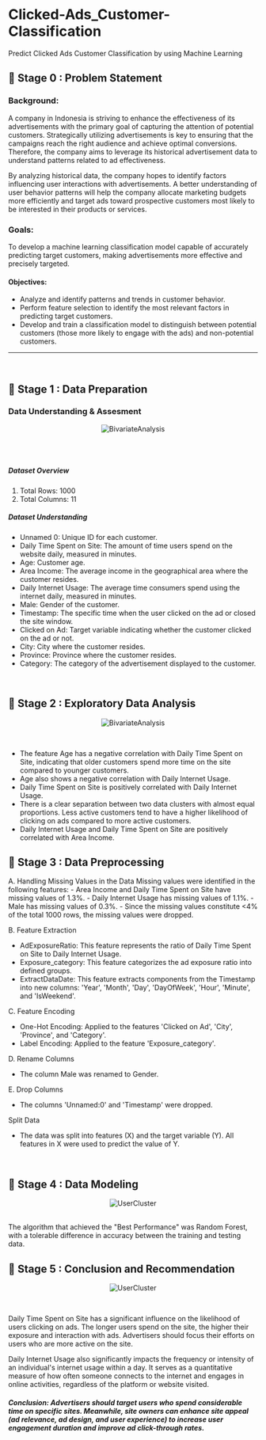 # Clicked-Ads_Customer-Classification
Predict Clicked Ads Customer Classification by using Machine Learning

## 📂 **Stage 0 : Problem Statement**
### Background:
A company in Indonesia is striving to enhance the effectiveness of its advertisements with the primary goal of capturing the attention of potential customers. Strategically utilizing advertisements is key to ensuring that the campaigns reach the right audience and achieve optimal conversions. Therefore, the company aims to leverage its historical advertisement data to understand patterns related to ad effectiveness.

By analyzing historical data, the company hopes to identify factors influencing user interactions with advertisements. A better understanding of user behavior patterns will help the company allocate marketing budgets more efficiently and target ads toward prospective customers most likely to be interested in their products or services.

### Goals:
To develop a machine learning classification model capable of accurately predicting target customers, making advertisements more effective and precisely targeted.

#### Objectives:
- Analyze and identify patterns and trends in customer behavior.
- Perform feature selection to identify the most relevant factors in predicting target customers.
- Develop and train a classification model to distinguish between potential customers (those more likely to engage with the ads) and non-potential customers.

---
<br>

## 📂 **Stage 1 : Data Preparation**
### Data Understanding & Assesment

<p align="center">
<img src="https://github.com/user-attachments/assets/99b43baa-3d2b-4136-bb03-e7d543cbae62"
 alt="BivariateAnalysis">
</p>
<br>
  
<br>
<p>
  
##### Dataset Overview
  1. Total Rows: 1000
  2. Total Columns: 11

##### Dataset Understanding
- Unnamed 0: Unique ID for each customer.
- Daily Time Spent on Site: The amount of time users spend on the website daily, measured in minutes.
- Age: Customer age.
- Area Income: The average income in the geographical area where the customer resides.
- Daily Internet Usage: The average time consumers spend using the internet daily, measured in minutes.
- Male: Gender of the customer.
- Timestamp: The specific time when the user clicked on the ad or closed the site window.
- Clicked on Ad: Target variable indicating whether the customer clicked on the ad or not.
- City: City where the customer resides.
- Province: Province where the customer resides.
- Category: The category of the advertisement displayed to the customer.
</p>
<br>


## 📂 **Stage 2 : Exploratory Data Analysis**

<p align="center">
<img src="https://github.com/user-attachments/assets/310f4f50-0c17-448e-8640-aa37dfe0906f"
 alt="BivariateAnalysis">
</p>
<br>

<p>
  
  - The feature Age has a negative correlation with Daily Time Spent on Site, indicating that older customers spend more time on the site compared to younger customers.
  - Age also shows a negative correlation with Daily Internet Usage.
  - Daily Time Spent on Site is positively correlated with Daily Internet Usage.
  - There is a clear separation between two data clusters with almost equal proportions. Less active customers tend to have a higher likelihood of clicking on ads compared to more active customers.
  - Daily Internet Usage and Daily Time Spent on Site are positively correlated with Area Income.
</p>

## 📂 **Stage 3 : Data Preprocessing**
<p>
A. Handling Missing Values in the Data
Missing values were identified in the following features: 
- Area Income and Daily Time Spent on Site have missing values of 1.3%.
- Daily Internet Usage has missing values of 1.1%.
- Male has missing values of 0.3%.
- Since the missing values constitute <4% of the total 1000 rows, the missing values were dropped.

B. Feature Extraction
- AdExposureRatio: This feature represents the ratio of Daily Time Spent on Site to Daily Internet Usage.
- Exposure_category: This feature categorizes the ad exposure ratio into defined groups.
- ExtractDataDate: This feature extracts components from the Timestamp into new columns: 'Year', 'Month', 'Day', 'DayOfWeek', 'Hour', 'Minute', and 'IsWeekend'.

C. Feature Encoding
- One-Hot Encoding: Applied to the features 'Clicked on Ad', 'City', 'Province', and 'Category'.
- Label Encoding: Applied to the feature 'Exposure_category'.

D. Rename Columns
- The column Male was renamed to Gender.

E. Drop Columns
- The columns 'Unnamed:0' and 'Timestamp' were dropped.

Split Data
- The data was split into features (X) and the target variable (Y). All features in X were used to predict the value of Y.
</p>
<br>

## 📂 **Stage 4 : Data Modeling**
<p align="center">
<img src="https://github.com/user-attachments/assets/a1dcbd37-4c00-4444-b5bc-227c6441ae3d"
alt="UserCluster">
</p>
<br>
The algorithm that achieved the "Best Performance" was Random Forest, with a tolerable difference in accuracy between the training and testing data.

## 📂 **Stage 5 : Conclusion and Recommendation**
<p align="center">
<img src="https://github.com/user-attachments/assets/dfa6c101-198c-4ffb-829b-0055550245a1"
alt="UserCluster">
</p>
<br>

Daily Time Spent on Site has a significant influence on the likelihood of users clicking on ads. The longer users spend on the site, the higher their exposure and interaction with ads. Advertisers should focus their efforts on users who are more active on the site.

Daily Internet Usage also significantly impacts the frequency or intensity of an individual's internet usage within a day. It serves as a quantitative measure of how often someone connects to the internet and engages in online activities, regardless of the platform or website visited.

##### Conclusion: Advertisers should target users who spend considerable time on specific sites. Meanwhile, site owners can enhance site appeal (ad relevance, ad design, and user experience) to increase user engagement duration and improve ad click-through rates.
